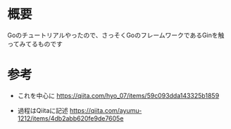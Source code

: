 # 概要
Goのチュートリアルやったので、さっそくGoのフレームワークであるGinを触ってみてるものです

# 参考
- これを中心に
https://qiita.com/hyo_07/items/59c093dda143325b1859

- 過程はQiitaに記述
https://qiita.com/ayumu-1212/items/4db2abb620fe9de7605e